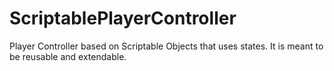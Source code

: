 # ScriptablePlayerController
Player Controller based on Scriptable Objects that uses states. It is meant to be reusable and extendable.
